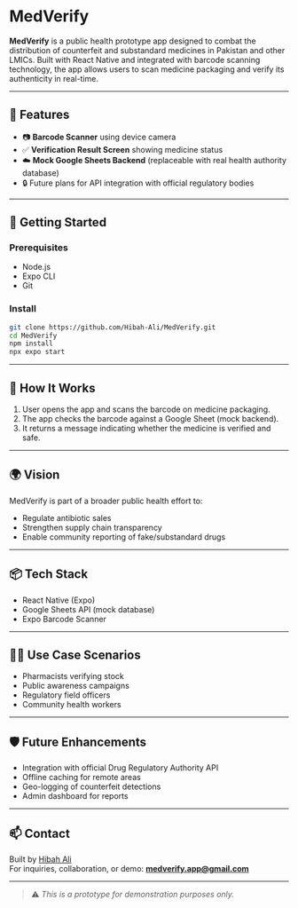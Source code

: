 
# MedVerify

**MedVerify** is a public health prototype app designed to combat the distribution of counterfeit and substandard medicines in Pakistan and other LMICs. Built with React Native and integrated with barcode scanning technology, the app allows users to scan medicine packaging and verify its authenticity in real-time.

---

## 📱 Features

- 📷 **Barcode Scanner** using device camera
- ✅ **Verification Result Screen** showing medicine status
- ☁️ **Mock Google Sheets Backend** (replaceable with real health authority database)
- 🔒 Future plans for API integration with official regulatory bodies

---

## 🚀 Getting Started

### Prerequisites

- Node.js
- Expo CLI
- Git

### Install

```bash
git clone https://github.com/Hibah-Ali/MedVerify.git
cd MedVerify
npm install
npx expo start
```

---

## 🧪 How It Works

1. User opens the app and scans the barcode on medicine packaging.
2. The app checks the barcode against a Google Sheet (mock backend).
3. It returns a message indicating whether the medicine is verified and safe.

---

## 🌍 Vision

MedVerify is part of a broader public health effort to:

- Regulate antibiotic sales
- Strengthen supply chain transparency
- Enable community reporting of fake/substandard drugs

---

## 📦 Tech Stack

- React Native (Expo)
- Google Sheets API (mock database)
- Expo Barcode Scanner

---

## 🧑‍⚕️ Use Case Scenarios

- Pharmacists verifying stock
- Public awareness campaigns
- Regulatory field officers
- Community health workers

---

## 🛡️ Future Enhancements

- Integration with official Drug Regulatory Authority API
- Offline caching for remote areas
- Geo-logging of counterfeit detections
- Admin dashboard for reports

---

## 📫 Contact

Built by [Hibah Ali](https://github.com/Hibah-Ali)  
For inquiries, collaboration, or demo: **medverify.app@gmail.com**

---

> ⚠️ *This is a prototype for demonstration purposes only.*
